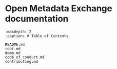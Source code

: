 # Open Metadata Exchange documentation
```{toctree}
:maxdepth: 2
:caption: # Table of Contents

README.md
root.md
demo.md
code_of_conduct.md
contributing.md
```
